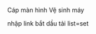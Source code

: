 <!--= HHTQĐ -->

<!--= Tech -->


<!--= Mật mã -->

<!--= Kho -->

<!-- ASUS -->

Cáp màn hình
Vệ sinh máy

<!-- Tải nhạc -->

<!-- Auto 123 host -->

<!-- Dịch VN -->

<!-- Tai video -->

nhập link
bắt dầu tải
list=set


<!-- CK_MatMa -->

<!--= Note -->
<!-- bt kho -->
<!-- Kho latex đỏ -->
<!-- Lập lịch python Auto: mail; adapter sql -->
<!-- Giày -->
<!-- git: nghia- -->
<!-- git: nghia- bookmarks: fbclid -->
<!--  HR -->
<!-- !Tóc -->







